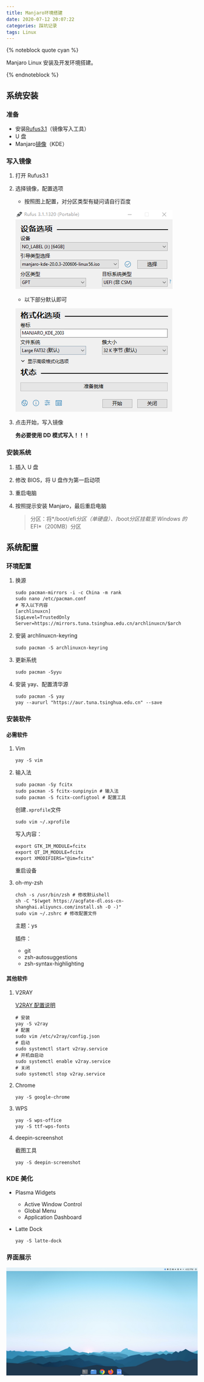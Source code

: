 ```yaml
---
title: Manjaro环境搭建
date: 2020-07-12 20:07:22
categories: 踩坑记录
tags: Linux
---
```


{% noteblock quote cyan %}

Manjaro Linux 安装及开发环境搭建。

{% endnoteblock %}

<!-- more -->

## 系统安装

### 准备

-   安装[Rufus3.1](https://acgfate-dl.oss-cn-shanghai.aliyuncs.com/win-software/rufus-3.1.exe)（镜像写入工具）
-   U 盘
-   Manjaro[镜像](https://manjaro.org/downloads/official/kde/)（KDE）

### 写入镜像

1. 打开 Rufus3.1

2. 选择镜像，配置选项

    - 按照图上配置，对分区类型有疑问请自行百度

    ![](Manjaro%E7%8E%AF%E5%A2%83%E6%90%AD%E5%BB%BA/image-20200718100243163.png)

    - 以下部分默认即可

    ![](Manjaro%E7%8E%AF%E5%A2%83%E6%90%AD%E5%BB%BA/image-20200718100426743.png)

3. 点击开始，写入镜像

    **务必要使用 DD 模式写入！！！**

### 安装系统

1. 插入 U 盘

2. 修改 BIOS，将 U 盘作为第一启动项

3. 重启电脑

4. 按照提示安装 Manjaro，最后重启电脑

    > 分区：将*/boot/efi*分区（单硬盘）、*/boot*分区挂载至 Windows 的*EFI*（200MB）分区

## 系统配置

### 环境配置

1. 换源

    ```shell
    sudo pacman-mirrors -i -c China -m rank
    sudo nano /etc/pacman.conf
    # 写入以下内容
    [archlinuxcn]
    SigLevel=TrustedOnly
    Server=https://mirrors.tuna.tsinghua.edu.cn/archlinuxcn/$arch
    ```

2. 安装 archlinuxcn-keyring

    ```shell
    sudo pacman -S archlinuxcn-keyring
    ```

3. 更新系统

    ```shell
    sudo pacman -Syyu
    ```

4. 安装 yay、配置清华源

    ```shell
    sudo pacman -S yay
    yay --aururl "https://aur.tuna.tsinghua.edu.cn" --save
    ```

### 安装软件

#### 必需软件

1. Vim

    ```shell
    yay -S vim
    ```

2. 输入法

    ```shell
    sudo pacman -Sy fcitx
    sudo pacman -S fcitx-sunpinyin # 输入法
    sudo pacman -S fcitx-configtool # 配置工具
    ```

    创建`.xprofile`文件

    ```shell
    sudo vim ~/.xprofile
    ```

    写入内容：

    ```shell
    export GTK_IM_MODULE=fcitx
    export QT_IM_MODULE=fcitx
    export XMODIFIERS="@im=fcitx"
    ```

    重启设备

3. oh-my-zsh

    ```shell
    chsh -s /usr/bin/zsh # 修改默认shell
    sh -C "$(wget https://acgfate-dl.oss-cn-shanghai.aliyuncs.com/install.sh -O -)"
    sudo vim ~/.zshrc # 修改配置文件
    ```

    主题：ys

    插件：

    - git
    - zsh-autosuggestions
    - zsh-syntax-highlighting

#### 其他软件

1. V2RAY

    [V2RAY 配置说明](https://github.com/v2ray/manual/blob/master/zh_cn/chapter_00/start.md)

    ```shell
    # 安装
    yay -S v2ray
    # 配置
    sudo vim /etc/v2ray/config.json
    # 启动
    sudo systemctl start v2ray.service
    # 开机自启动
    sudo systemctl enable v2ray.service
    # 关闭
    sudo systemctl stop v2ray.service
    ```

2. Chrome

    ```shell
    yay -S google-chrome
    ```

3. WPS

    ```shell
    yay -S wps-office
    yay -S ttf-wps-fonts
    ```

4. deepin-screenshot

    截图工具

    ```shell
    yay -S deepin-screenshot
    ```

### KDE 美化

-   Plasma Widgets

    -   Active Window Control
    -   Global Menu
    -   Application Dashboard

-   Latte Dock

    ```shell
    yay -S latte-dock
    ```

### 界面展示

![DeepinScreenshot](Manjaro%E7%8E%AF%E5%A2%83%E6%90%AD%E5%BB%BA/DeepinScreenshot.png)
